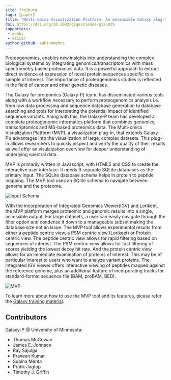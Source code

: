 ```yaml
---
site: freiburg
tags: [paper]
title: "Multi-omics Visualization Platform: An extensible Galaxy plug-in for multi-omics data visualization and exploration"
doi: https://doi.org/10.1093/gigascience/giaa025
supporters:
 - denbi
 - elixir
author_github: subinamehta
---
```


Proteogenomics, enables new insights into understanding the complex biological systems by integrating genomics/transcriptomics with mass spectrometry based proteomics data.
It is a powerful approach to extract direct evidence of expression of novel protein sequences specific to a sample of interest.
The importance of proteogenomics studies is reflected in the field of cancer and other genetic diseases. 

The Galaxy for proteomics (Galaxy-P) team, has disseminated various tools along with a workflow necessary to perform proteogenomics analysis i.e.
from raw data processing and sequence database generation to 
database searching and tools for interpreting the potential impact of identified sequence variants. Along with this,
the Galaxy-P team has developed a complete proteogenomic informatics platform that combines 
genomics, transcriptomics and MS-based proteomics data. The Multi-omics Visualization Platform (MVP),
a visualization plug-in, that extends Galaxy-P’s advantages into the visualization of large, complex datasets. 
This plug-in allows researchers to quickly inspect and verify the quality of their results as well offer an
visulaization overview for deeper understanding of underlying spectral data. 

MVP is primarily written in Javascript, with HTML5 and CSS to create the interactive user interface. It needs 3 separate SQLite
databases as the primary input. The SQLite database schema helps in protein to 
peptide mapping. The MVP tool uses an SQlite schema to navigate between genome and the proteome.

![Input Schema](/assets/media/MVP_blog_fig1.png)

With the incorporation of Integrated Genomics Viewer(IGV) and Lorikeet, the MVP platform merges proteomic and genomic results into a single, accessible output. For large datasets, a user can easily navigate through 
the filter option and condense it down to a manageable subset making the database size not an issue. The MVP tool allows experimental results from either a peptide centric view, a PSM centric view (Lorikeet) or Protein 
centric view. The peptide centric view allows for rapid filtering based on sequences of interest. The PSM centric view allows for fast filtering of scores yielding the lowest decoy hit rate. And the protein centric view 
allows for an immediate examination of proteins of interest. This may be of particular interest to users who want to analyze variant proteins. The integrated IGV viewer offers interactive viewing of peptides mapped against 
the reference genome, plus an additional feature of incorporating tracks for standard-format sequence file (BAM, proBAM, BED).

![MVP](/assets/media/MVP_blog_fig2.png)


To learn more about how to use the MVP tool and its features, please refer the [Galaxy training material](https://galaxyproject.github.io/training-material/topics/proteomics/tutorials/proteogenomics-novel-peptide-analysis/tutorial.html).


## Contributors

Galaxy-P @ University of Minnesota:

- Thomas McGowan
- James E. Johnson
- Ray Sajulga
- Praveen Kumar
- Subina Mehta
- Pratik Jagtap
- Timothy J. Griffin

